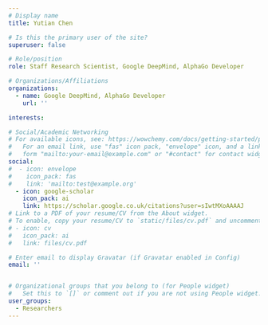 ```yaml
---
# Display name
title: Yutian Chen

# Is this the primary user of the site?
superuser: false

# Role/position
role: Staff Research Scientist, Google DeepMind, AlphaGo Developer

# Organizations/Affiliations
organizations:
  - name: Google DeepMind, AlphaGo Developer
    url: ''

interests:

# Social/Academic Networking
# For available icons, see: https://wowchemy.com/docs/getting-started/page-builder/#icons
#   For an email link, use "fas" icon pack, "envelope" icon, and a link in the
#   form "mailto:your-email@example.com" or "#contact" for contact widget.
social:
#  - icon: envelope
#    icon_pack: fas
#    link: 'mailto:test@example.org'
  - icon: google-scholar
    icon_pack: ai
    link: https://scholar.google.co.uk/citations?user=sIwtMXoAAAAJ
# Link to a PDF of your resume/CV from the About widget.
# To enable, copy your resume/CV to `static/files/cv.pdf` and uncomment the lines below.
# - icon: cv
#   icon_pack: ai
#   link: files/cv.pdf

# Enter email to display Gravatar (if Gravatar enabled in Config)
email: ''


# Organizational groups that you belong to (for People widget)
#   Set this to `[]` or comment out if you are not using People widget.
user_groups:
  - Researchers
---
```

